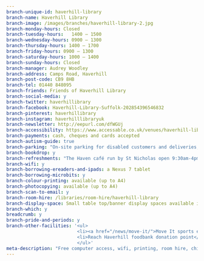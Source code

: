 ```yaml
---
branch-unique-id: haverhill-library
branch-name: Haverhill Library
branch-image: /images/branches/haverhill-library-2.jpg
branch-monday-hours: Closed
branch-tuesday-hours:	1400 – 1500
branch-wednesday-hours: 0900 – 1300
branch-thursday-hours: 1400 – 1700
branch-friday-hours: 0900 – 1300
branch-saturday-hours: 1000 – 1400
branch-sunday-hours: Closed
branch-manager: Audrey Woodley
branch-address: Camps Road, Haverhill
branch-post-code: CB9 8HB
branch-tel: 01440 848095
branch-friends: Friends of Haverhill Library
branch-social-media: y
branch-twitter: haverhillibrary
branch-facebook: Haverhill-Library-Suffolk-202854396546832
branch-pinterest: haverhillibrary
branch-instagram: haverhilllibraryuk
branch-newsletter: http://eepurl.com/dfWGUj
branch-accessibility: https://www.accessable.co.uk/venues/haverhill-library
branch-payments: cash, cheques and cards accepted
branch-autism-guide: true
branch-parking: "On-site parking for disabled customers and deliveries, pay-and-display short stay car park behind library"
branch-bookdrop: y
branch-refreshments: "The Haven café run by St Nicholas open 9:30am-4pm weekdays"
branch-wifi: y
branch-borrowing-ereaders-and-ipads: a Nexus 7 tablet
branch-borrowing-microbits: y
branch-colour-printing: available (up to A4)
branch-photocopying: available (up to A4)
branch-scan-to-email: y
branch-room-hire: /libraries/room-hire/haverhill-library
branch-display-space: Small table top/banner display spaces available in the foyer and library, glass display cabinet and large display board available in the library
branch-which: y
breadcrumb: y
branch-pride-and-periods: y
branch-other-facilities: '<ul>
                          <li><a href="/news/move-it/">Move It sports equipment available to borrow</a></li>
                          <li>Reach Haverhill foodbank donation point</li>
                          </ul>'
meta-description: "Free computer access, wifi, printing, room hire, children's activities, older people's activities, health & wellbeing groups, sports equipment, free sanitary products."
---
```

